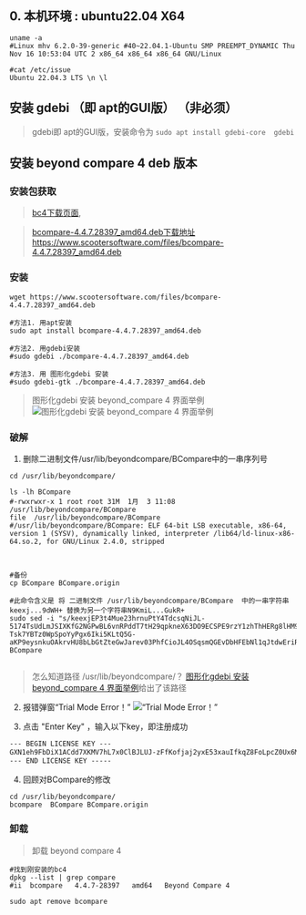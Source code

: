 ## 0. 本机环境 : ubuntu22.04 X64
```shell
uname -a
#Linux mhv 6.2.0-39-generic #40~22.04.1-Ubuntu SMP PREEMPT_DYNAMIC Thu Nov 16 10:53:04 UTC 2 x86_64 x86_64 x86_64 GNU/Linux

#cat /etc/issue
Ubuntu 22.04.3 LTS \n \l
```


## 安装 gdebi （即 apt的GUI版）  （非必须） 

> gdebi即 apt的GUI版，安装命令为  ```sudo apt install gdebi-core  gdebi```




## 安装 beyond compare 4 deb 版本
### 安装包获取

> [bc4下载页面](https://www.scootersoftware.com/download), 

> [bcompare-4.4.7.28397_amd64.deb下载地址 https://www.scootersoftware.com/files/bcompare-4.4.7.28397_amd64.deb ](https://www.scootersoftware.com/files/bcompare-4.4.7.28397_amd64.deb)

###  安装
```shell
wget https://www.scootersoftware.com/files/bcompare-4.4.7.28397_amd64.deb

#方法1. 用apt安装
sudo apt install bcompare-4.4.7.28397_amd64.deb

#方法2. 用gdebi安装
#sudo gdebi ./bcompare-4.4.7.28397_amd64.deb

#方法3. 用 图形化gdebi 安装
#sudo gdebi-gtk ./bcompare-4.4.7.28397_amd64.deb

```

> 图形化gdebi 安装 beyond_compare 4 界面举例
![图形化gdebi 安装 beyond_compare 4 界面举例](https://gitcode.net/pubx/jetbrains/jetbrains_crack/-/raw/master/beyond_compare/gdebi-gtk-demo.png)


### 破解
1.  删除二进制文件/usr/lib/beyondcompare/BCompare中的一串序列号 
```shell
cd /usr/lib/beyondcompare/

ls -lh BCompare
#-rwxrwxr-x 1 root root 31M  1月  3 11:08 /usr/lib/beyondcompare/BCompare
file  /usr/lib/beyondcompare/BCompare
#/usr/lib/beyondcompare/BCompare: ELF 64-bit LSB executable, x86-64, version 1 (SYSV), dynamically linked, interpreter /lib64/ld-linux-x86-64.so.2, for GNU/Linux 2.4.0, stripped



#备份
cp BCompare BCompare.origin

#此命令含义是 将 二进制文件 /usr/lib/beyondcompare/BCompare  中的一串字符串keexj...9dWH+ 替换为另一个字符串N9KmiL...GukR+ 
sudo sed -i "s/keexjEP3t4Mue23hrnuPtY4TdcsqNiJL-5174TsUdLmJSIXKfG2NGPwBL6vnRPddT7tH29qpkneX63DO9ECSPE9rzY1zhThHERg8lHM9IBFT+rVuiY823aQJuqzxCKIE1bcDqM4wgW01FH6oCBP1G4ub01xmb4BGSUG6ZrjxWHJyNLyIlGvOhoY2HAYzEtzYGwxFZn2JZ66o4RONkXjX0DF9EzsdUef3UAS+JQ+fCYReLawdjEe6tXCv88GKaaPKWxCeaUL9PejICQgRQOLGOZtZQkLgAelrOtehxz5ANOOqCaJgy2mJLQVLM5SJ9Dli909c5ybvEhVmIC0dc9dWH+/N9KmiLVlKMU7RJqnE+WXEEPI1SgglmfmLc1yVH7dqBb9ehOoKG9UE+HAE1YvH1XX2XVGeEqYUY-Tsk7YBTz0WpSpoYyPgx6Iki5KLtQ5G-aKP9eysnkuOAkrvHU8bLbGtZteGwJarev03PhfCioJL4OSqsmQGEvDbHFEbNl1qJtdwEriR+VNZts9vNNLk7UGfeNwIiqpxjk4Mn09nmSd8FhM4ifvcaIbNCRoMPGl6KU12iseSe+w+1kFsLhX+OhQM8WXcWV10cGqBzQE9OqOLUcg9n0krrR3KrohstS9smTwEx9olyLYppvC0p5i7dAx2deWvM1ZxKNs0BvcXGukR+/g" BCompare


```

> 怎么知道路径 /usr/lib/beyondcompare/？  [图形化gdebi 安装 beyond_compare 4 界面举例](https://gitcode.net/pubx/jetbrains/jetbrains_crack/-/raw/master/beyond_compare/gdebi-gtk-demo.png)给出了该路径

2. 报错弹窗“Trial Mode Error！”
![“Trial Mode Error！”](https://gitcode.net/pubx/jetbrains/jetbrains_crack/-/raw/master/beyond_compare/beyond_compare_4_Trial_Mode_Error.png)

3. 点击 "Enter Key" ，输入以下key，即注册成功
```txt
--- BEGIN LICENSE KEY ---
GXN1eh9FbDiX1ACdd7XKMV7hL7x0ClBJLUJ-zFfKofjaj2yxE53xauIfkqZ8FoLpcZ0Ux6McTyNmODDSvSIHLYhg1QkTxjCeSCk6ARz0ABJcnUmd3dZYJNWFyJun14rmGByRnVPL49QH+Rs0kjRGKCB-cb8IT4Gf0Ue9WMQ1A6t31MO9jmjoYUeoUmbeAQSofvuK8GN1rLRv7WXfUJ0uyvYlGLqzq1ZoJAJDyo0Kdr4ThF-IXcv2cxVyWVW1SaMq8GFosDEGThnY7C-SgNXW30jqAOgiRjKKRX9RuNeDMFqgP2cuf0NMvyMrMScnM1ZyiAaJJtzbxqN5hZOMClUTE+++
--- END LICENSE KEY -----
```

4. 回顾对BCompare的修改
```shell
cd /usr/lib/beyondcompare/
bcompare  BCompare BCompare.origin
```

###  卸载
> 卸载 beyond compare 4
```shell
#找到刚安装的bc4
dpkg --list | grep compare
#ii  bcompare   4.4.7-28397   amd64   Beyond Compare 4

sudo apt remove bcompare
```
